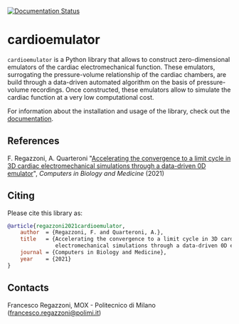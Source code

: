 [![Documentation Status](https://readthedocs.org/projects/cardioemulator/badge/?version=latest)](https://cardioemulator.readthedocs.io/en/latest/?badge=latest)

# cardioemulator

`cardioemulator` is a Python library that allows to construct zero-dimensional emulators of the cardiac electromechanical function.
These emulators, surrogating the pressure-volume relationship of the cardiac chambers, are build through a data-driven automated algorithm on the basis of pressure-volume recordings.
Once constructed, these emulators allow to simulate the cardiac function at a very low computational cost.

For information about the installation and usage of the library, check out the [documentation](http://cardioemulator.rtfd.io/).

## References

F. Regazzoni, A. Quarteroni "[Accelerating the convergence to a limit cycle in 3D cardiac electromechanical simulations through a data-driven 0D emulator](https://www.mate.polimi.it/biblioteca/add/qmox/35-2021.pdf)", *Computers in Biology and Medicine* (2021)

## Citing

Please cite this library as:

```bibtex
@article{regazzoni2021cardioemulator,
    author  = {Regazzoni, F. and Quarteroni, A.},
    title   = {Accelerating the convergence to a limit cycle in 3D cardiac
               electromechanical simulations through a data-driven 0D emulator},
    journal = {Computers in Biology and Medicine},
    year    = {2021}
}
```

## Contacts

Francesco Regazzoni, MOX - Politecnico di Milano (<francesco.regazzoni@polimi.it>)